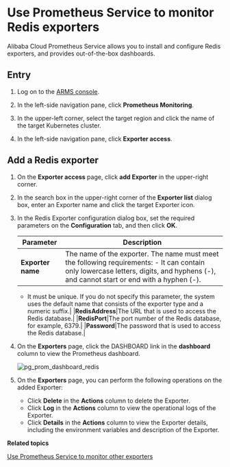 # Use Prometheus Service to monitor Redis exporters

Alibaba Cloud Prometheus Service allows you to install and configure Redis exporters, and provides out-of-the-box dashboards.

## Entry

1.  Log on to the [ARMS console](https://arms-ap-southeast-1.console.aliyun.com/#/home).

2.  In the left-side navigation pane, click **Prometheus Monitoring**.

3.  In the upper-left corner, select the target region and click the name of the target Kubernetes cluster.

4.  In the left-side navigation pane, click **Exporter access**.


## Add a Redis exporter

1.  On the **Exporter access** page, click **add Exporter** in the upper-right corner.

2.  In the search box in the upper-right corner of the **Exporter list** dialog box, enter an Exporter name and click the target Exporter icon.

3.  In the Redis Exporter configuration dialog box, set the required parameters on the **Configuration** tab, and then click **OK**.

    |Parameter|Description|
    |---------|-----------|
    |**Exporter name**|The name of the exporter. The name must meet the following requirements:    -   It can contain only lowercase letters, digits, and hyphens \(-\), and cannot start or end with a hyphen \(-\).
    -   It must be unique.
If you do not specify this parameter, the system uses the default name that consists of the exporter type and a numeric suffix.|
    |**RedisAddress**|The URL that is used to access the Redis database.|
    |**RedisPort**|The port number of the Redis database, for example, 6379.|
    |**Password**|The password that is used to access the Redis database.|

4.  On the **Exporters** page, click the DASHBOARD link in the **dashboard** column to view the Prometheus dashboard.

    ![pg_prom_dashboard_redis](https://static-aliyun-doc.oss-accelerate.aliyuncs.com/assets/img/en-US/0226468061/p97571.png)

5.  On the **Exporters** page, you can perform the following operations on the added Exporter:

    -   Click **Delete** in the **Actions** column to delete the Exporter.
    -   Click **Log** in the **Actions** column to view the operational logs of the Exporter.
    -   Click **Details** in the **Actions** column to view the Exporter details, including the environment variables and description of the Exporter.

**Related topics**  


[Use Prometheus Service to monitor other exporters]()

